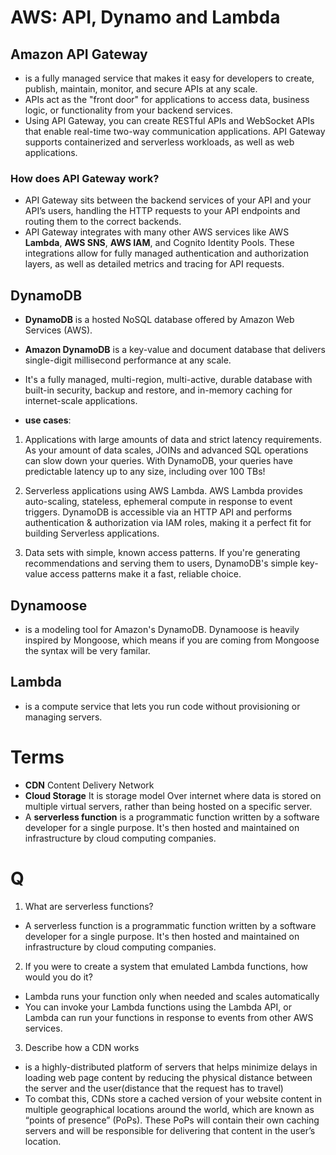 # AWS: API, Dynamo and Lambda

## Amazon API Gateway
* is a fully managed service that makes it easy for developers to create, publish, maintain, monitor, and secure APIs at any scale.
* APIs act as the "front door" for applications to access data, business logic, or functionality from your backend services.
* Using API Gateway, you can create RESTful APIs and WebSocket APIs that enable real-time two-way communication applications. API Gateway supports containerized and serverless workloads, as well as web applications.

### How does API Gateway work?
* API Gateway sits between the backend services of your API and your API’s users, handling the HTTP requests to your API endpoints and routing them to the correct backends.
* API Gateway integrates with many other AWS services like AWS **Lambda**, **AWS SNS**, **AWS IAM**, and Cognito Identity Pools. These integrations allow for fully managed authentication and authorization layers, as well as detailed metrics and tracing for API requests.


## DynamoDB
* **DynamoDB** is a hosted NoSQL database offered by Amazon Web Services (AWS).
* **Amazon DynamoDB** is a key-value and document database that delivers single-digit millisecond performance at any scale.
* It's a fully managed, multi-region, multi-active, durable database with built-in security, backup and restore, and in-memory caching for internet-scale applications. 

* **use cases**:

1. Applications with large amounts of data and strict latency requirements. As your amount of data scales, JOINs and advanced SQL operations can slow down your queries. With DynamoDB, your queries have predictable latency up to any size, including over 100 TBs!

2. Serverless applications using AWS Lambda. AWS Lambda provides auto-scaling, stateless, ephemeral compute in response to event triggers. DynamoDB is accessible via an HTTP API and performs authentication & authorization via IAM roles, making it a perfect fit for building Serverless applications.

3. Data sets with simple, known access patterns. If you're generating recommendations and serving them to users, DynamoDB's simple key-value access patterns make it a fast, reliable choice.

## Dynamoose
* is a modeling tool for Amazon's DynamoDB. Dynamoose is heavily inspired by Mongoose, which means if you are coming from Mongoose the syntax will be very familar.

## Lambda
* is a compute service that lets you run code without provisioning or managing servers.
# Terms
* **CDN** Content Delivery Network
* **Cloud Storage** It is  storage model Over internet where data is stored on multiple virtual servers, rather than being hosted on a specific server.
* A **serverless function** is a programmatic function written by a software developer for a single purpose. It's then hosted and maintained on infrastructure by cloud computing companies.

# Q 
1. What are serverless functions?
- A serverless function is a programmatic function written by a software developer for a single purpose. It's then hosted and maintained on infrastructure by cloud computing companies.

2. If you were to create a system that emulated Lambda functions, how would you do it?
- Lambda runs your function only when needed and scales automatically
- You can invoke your Lambda functions using the Lambda API, or Lambda can run your functions in response to events from other AWS services.

3. Describe how a CDN works
- is a highly-distributed platform of servers that helps minimize delays in loading web page content by reducing the physical distance between the server and the user(distance that the request has to travel)
- To combat this, CDNs store a cached version of your website content in multiple geographical locations around the world, which are known as “points of presence” (PoPs). These PoPs will contain their own caching servers and will be responsible for delivering that content in the user’s location.